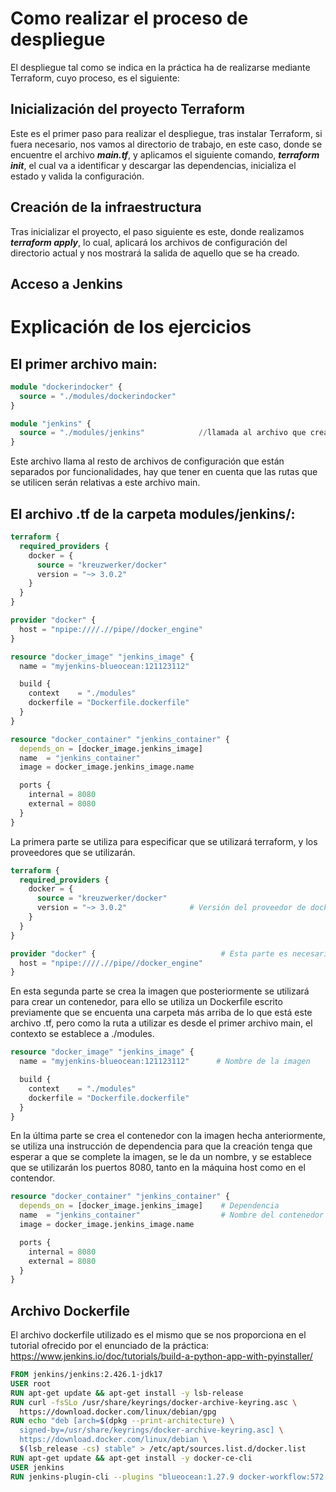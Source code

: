 # Como realizar el proceso de despliegue
El despliegue tal como se indica en la práctica ha de realizarse mediante Terraform, cuyo proceso, es el siguiente:

## Inicialización del proyecto Terraform
Este es el primer paso para realizar el despliegue, tras instalar Terraform, si fuera necesario, nos vamos al directorio de trabajo, en este caso, donde se encuentre el archivo ***main.tf***, y aplicamos el siguiente comando, ***terraform init***, el cual va a identificar y descargar las dependencias, inicializa el estado y valida la configuración.

## Creación de la infraestructura
Tras inicializar el proyecto, el paso siguiente es este, donde realizamos ***terraform apply***, lo cual, aplicará los archivos de configuración del directorio actual y nos mostrará la salida de aquello que se ha creado.

## Acceso a Jenkins


# Explicación de los ejercicios
## El primer archivo main:
```tf
module "dockerindocker" {
  source = "./modules/dockerindocker" 
}

module "jenkins" {
  source = "./modules/jenkins"            //llamada al archivo que crea el contenedor de jenkins
}

```
Este archivo llama al resto de archivos de configuración que están separados por funcionalidades, hay que tener en cuenta que las rutas que se utilicen serán relativas a este archivo main.


## El archivo .tf de la carpeta modules/jenkins/:
```tf
terraform {
  required_providers {
    docker = {
      source = "kreuzwerker/docker"
      version = "~> 3.0.2"
    }
  }
}

provider "docker" {
  host = "npipe:////.//pipe//docker_engine"
}

resource "docker_image" "jenkins_image" {
  name = "myjenkins-blueocean:121123112"

  build {
    context    = "./modules"
    dockerfile = "Dockerfile.dockerfile"
  }
}

resource "docker_container" "jenkins_container" {
  depends_on = [docker_image.jenkins_image]
  name  = "jenkins_container"
  image = docker_image.jenkins_image.name

  ports {
    internal = 8080
    external = 8080
  }
}
```

La primera parte se utiliza para especificar que se utilizará terraform, y los proveedores que se utilizarán.
```tf
terraform {
  required_providers {
    docker = {
      source = "kreuzwerker/docker"
      version = "~> 3.0.2"              # Versión del proveedor de docker
    }
  }
}

provider "docker" {                            # Esta parte es necesaria solo para windows (copiada directamente de la práctica de terraform)
  host = "npipe:////.//pipe//docker_engine"
}
```

En esta segunda parte se crea la imagen que posteriormente se utilizará para crear un contenedor, para ello se utiliza un Dockerfile escrito previamente que se encuenta una carpeta más arriba de lo que está este archivo .tf, pero como la ruta a utilizar es desde el primer archivo main, el contexto se establece a ./modules.
```tf
resource "docker_image" "jenkins_image" {
  name = "myjenkins-blueocean:121123112"      # Nombre de la imagen

  build {
    context    = "./modules"
    dockerfile = "Dockerfile.dockerfile"
  }
}
```

En la última parte se crea el contenedor con la imagen hecha anteriormente, se utiliza una instrucción de dependencia para que la creación tenga que esperar a que se complete la imagen, se le da un nombre, y se establece que se utilizarán los puertos 8080, tanto en la máquina host como en el contendor.
```tf
resource "docker_container" "jenkins_container" {
  depends_on = [docker_image.jenkins_image]    # Dependencia
  name  = "jenkins_container"                  # Nombre del contenedor
  image = docker_image.jenkins_image.name

  ports {
    internal = 8080
    external = 8080
  }
}
```


## Archivo Dockerfile
El archivo dockerfile utilizado es el mismo que se nos proporciona en el tutorial ofrecido por el enunciado de la práctica:
https://www.jenkins.io/doc/tutorials/build-a-python-app-with-pyinstaller/
```Dockerfile
FROM jenkins/jenkins:2.426.1-jdk17
USER root
RUN apt-get update && apt-get install -y lsb-release
RUN curl -fsSLo /usr/share/keyrings/docker-archive-keyring.asc \
  https://download.docker.com/linux/debian/gpg
RUN echo "deb [arch=$(dpkg --print-architecture) \
  signed-by=/usr/share/keyrings/docker-archive-keyring.asc] \
  https://download.docker.com/linux/debian \
  $(lsb_release -cs) stable" > /etc/apt/sources.list.d/docker.list
RUN apt-get update && apt-get install -y docker-ce-cli
USER jenkins
RUN jenkins-plugin-cli --plugins "blueocean:1.27.9 docker-workflow:572.v950f58993843"
```
